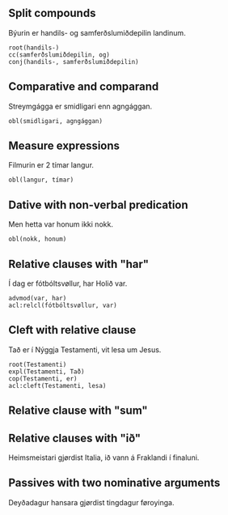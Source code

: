 
## Split compounds

Býurin er handils- og samferðslumiðdepilin landinum.
```
root(handils-)
cc(samferðslumiðdepilin, og)
conj(handils-, samferðslumiðdepilin)
```
## Comparative and comparand

Streymgágga er smidligari enn agngággan.
```
obl(smidligari, agngággan)
```
## Measure expressions 

Filmurin er 2 tímar langur.
```
obl(langur, tímar)
```
## Dative with non-verbal predication

Men hetta var honum ikki nokk.
```
obl(nokk, honum)

```
## Relative clauses with "har"

Í dag er fótbóltsvøllur, har Holið var.
```
advmod(var, har)
acl:relcl(fótbóltsvøllur, var)
```
## Cleft with relative clause

Tað er í Nýggja Testamenti, vit lesa um Jesus.
```
root(Testamenti)
expl(Testamenti, Tað)
cop(Testamenti, er)
acl:cleft(Testamenti, lesa)
```

## Relative clause with "sum"


## Relative clauses with "ið"

Heimsmeistari gjørdist Italia, ið vann á Fraklandi í finaluni.

## Passives with two nominative arguments

Deyðadagur hansara gjørdist tingdagur føroyinga.


